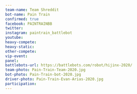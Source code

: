 ```yaml
---
team-name: Team Shreddit
bot-name: Pain Train
confirmed: true
facebook: PAINTRAINBB
twitter:
instagram: paintrain_battlebot
youtube: 
heavy-compete:
heavy-static:
other-compete:
vip-event:
panel:
battlebots-url: https://battlebots.com/robot/hijinx-2020/
team-photo: Pain-Train-Team-2020.jpg
bot-photo: Pain-Train-bot-2020.jpg
driver-photo: Pain-Train-Evan-Arias-2020.jpg
participation:
---
```


